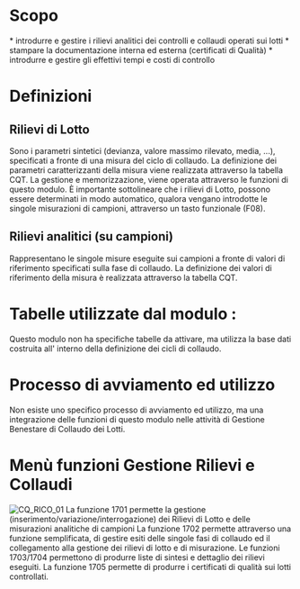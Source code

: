# Scopo
 \* introdurre e gestire i rilievi analitici dei controlli e collaudi operati sui lotti
 \* stampare la documentazione interna ed esterna (certificati di Qualità)
 \* introdurre e gestire gli effettivi tempi e costi di controllo

# Definizioni
## Rilievi di Lotto
Sono i parametri sintetici (devianza, valore massimo rilevato, media, ...), specificati a fronte di una misura del ciclo di collaudo. La definizione dei parametri caratterizzanti della misura viene realizzata attraverso la tabella CQT. La gestione e memorizzazione, viene operata attraverso le funzioni di questo modulo. È importante sottolineare che i rilievi di Lotto, possono essere determinati in modo automatico, qualora vengano introdotte le singole misurazioni di campioni, attraverso un tasto funzionale (F08).

## Rilievi analitici (su campioni)
Rappresentano le singole misure eseguite sui campioni a fronte di valori di riferimento specificati sulla fase di collaudo. La definizione dei valori di riferimento della misura è realizzata attraverso la tabella CQT.

# Tabelle utilizzate dal modulo : 
Questo modulo non ha specifiche tabelle da attivare, ma utilizza la base dati costruita all' interno della definizione dei cicli di collaudo.

# Processo di avviamento ed utilizzo
Non esiste uno specifico processo di avviamento ed utilizzo, ma una integrazione delle funzioni di questo modulo nelle attività di Gestione Benestare di Collaudo dei Lotti.

# Menù funzioni Gestione Rilievi e Collaudi
![CQ_RICO_01](https://doc.smeup.com/immagini/CQRICO_01/CQ_RICO_01.png)
La funzione 1701 permette la gestione (inserimento/variazione/interrogazione) dei Rilievi di Lotto e delle misurazioni analitiche di campioni
La funzione 1702 permette attraverso una funzione semplificata, di gestire esiti delle singole fasi di collaudo ed il collegamento alla gestione dei rilievi di lotto e di misurazione.
Le funzioni 1703/1704  permettono di produrre liste di sintesi e dettaglio dei rilievi eseguiti.
La funzione 1705 permette di produrre i certificati di qualità sui lotti controllati.
